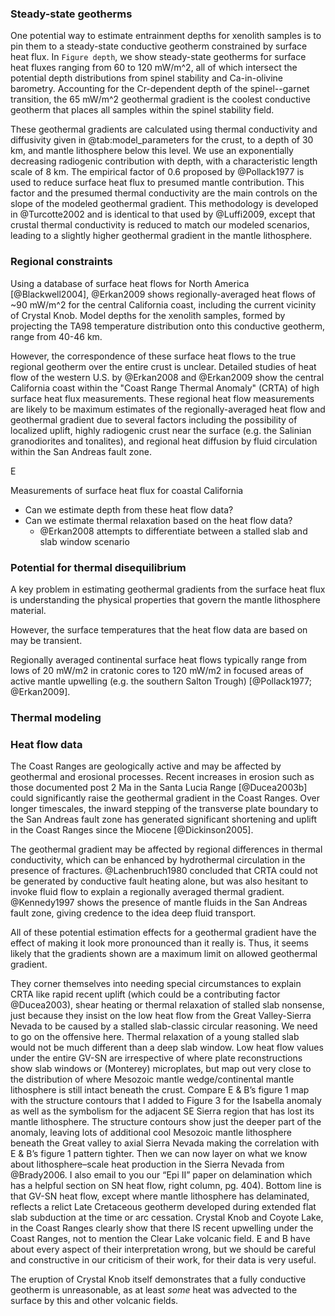 ### Steady-state geotherms

One potential way to estimate entrainment depths for xenolith samples is to pin them to a steady-state conductive geotherm constrained by surface heat flux. In `Figure depth`, we show steady-state geotherms for surface heat fluxes ranging from 60 to 120 mW/m^2, all of which intersect the potential depth distributions from spinel stability and
Ca-in-olivine barometry.
Accounting for the Cr-dependent depth of the spinel--garnet transition, the 65 mW/m^2 geothermal gradient is the coolest conductive geotherm that places all samples within the spinel stability field.

These geothermal gradients are calculated using thermal conductivity and
diffusivity given in @tab:model_parameters for the crust, to a depth of
30 km, and mantle lithosphere below this level. We use an
exponentially decreasing radiogenic contribution with depth,
with a characteristic length scale of 8 km.
The empirical factor of 0.6 proposed by @Pollack1977 is used to
reduce surface heat flux to presumed mantle contribution. This
factor and the presumed thermal conductivity are the main
controls on the slope of the modeled geothermal
gradient. This methodology is developed in @Turcotte2002 and is
identical to that used by @Luffi2009, except that crustal
thermal conductivity is reduced to match our modeled scenarios,
leading to a slightly higher geothermal gradient in the mantle
lithosphere.

### Regional constraints

Using a database of surface heat flows for North America
[@Blackwell2004], @Erkan2009 shows regionally-averaged heat flows of ~90 mW/m^2 for the
central California coast, including the current vicinity of Crystal Knob.
Model depths for the xenolith samples, formed by projecting the TA98 temperature distribution onto this conductive geotherm, range from 40-46 km.

However, the correspondence of these surface heat flows to the true regional geotherm over the entire crust is unclear. Detailed studies of heat flow of the western U.S. by @Erkan2008 and @Erkan2009 show the central California coast within the "Coast Range Thermal Anomaly" (CRTA) of high surface heat flux measurements. These regional heat flow measurements are likely to be maximum estimates of the regionally-averaged heat flow and geothermal gradient due to several factors including the possibility of localized uplift, highly radiogenic crust near the surface (e.g. the Salinian granodiorites and tonalites), and regional heat diffusion by fluid circulation within the San Andreas fault zone.

E

Measurements of surface heat flux for coastal California

- Can we estimate depth from these heat flow data?
- Can we estimate thermal relaxation based on the heat flow data?
  - @Erkan2008 attempts to differentiate between a stalled slab
    and slab window scenario

### Potential for thermal disequilibrium

A key problem in estimating
geothermal gradients from the surface heat flux is understanding the
physical properties that govern the mantle lithosphere material.

However, the surface temperatures that the heat flow
data are based on may be transient.

Regionally averaged continental surface heat flows typically range from
lows of 20 mW/m2 in cratonic cores to 120 mW/m2 in focused areas of
active mantle upwelling (e.g. the southern Salton Trough)
[@Pollack1977; @Erkan2009].

### Thermal modeling

<!-- could go into things here but may get into this later -->

### Heat flow data

The Coast Ranges are geologically active and may be affected by
geothermal and erosional processes. Recent increases in erosion such as
those documented post 2 Ma in the Santa Lucia Range [@Ducea2003b]
could significantly raise the geothermal gradient in the Coast Ranges.
Over longer timescales, the inward stepping of the transverse plate
boundary to the San Andreas fault zone has generated significant
shortening and uplift in the Coast Ranges since the Miocene
[@Dickinson2005].

The geothermal gradient may be affected by regional differences in
thermal conductivity, which can be enhanced by hydrothermal circulation
in the presence of fractures.
@Lachenbruch1980 concluded that CRTA could not be generated by
conductive fault heating alone, but was also hesitant to invoke fluid
flow to explain a regionally averaged thermal gradient.
@Kennedy1997 shows the presence of mantle fluids in the San Andreas
fault zone, giving credence to the idea deep fluid transport.

All of these potential estimation effects for a geothermal gradient have
the effect of making it look more pronounced than it really is. Thus, it
seems likely that the gradients shown are a maximum limit on allowed
geothermal gradient.

<!-- (somewhere near the beginning of this section we need a very explicit
statement of what the heat flow data are, what the anomalies are, what
is CRTA, and how these data have been interpreted-remember, very few of
our readers will be familiar with these data, and potentially our most
critical reviewers will be very familiar with these data, and their
current interpretation. Here is a comment on Erkan and Blackwell that we
should incorporate into our qualitative analysis, I leave it to you to
fit it into this section in your logical progression, and wording: -->

They corner themselves into needing special circumstances to explain
CRTA like rapid recent uplift (which could be a contributing
factor @Ducea2003), shear heating or thermal
relaxation of stalled slab nonsense, just because they insist on the low
heat flow from the Great Valley-Sierra Nevada to be caused by a stalled
slab-classic circular reasoning. We need to go on the offensive here.
Thermal relaxation of a young stalled slab would not be much
different than a deep slab window. Low heat flow values under the entire
GV-SN are irrespective of where plate reconstructions show slab windows
or (Monterey) microplates, but map out very close to the distribution of
where Mesozoic mantle wedge/continental mantle lithosphere is still
intact beneath the crust. Compare E & B’s figure 1 map with the
structure contours that I added to Figure 3 for the Isabella anomaly as
well as the symbolism for the adjacent SE Sierra region that has lost
its mantle lithosphere. The structure contours show just the deeper part
of the anomaly, leaving lots of additional cool Mesozoic mantle
lithosphere beneath the Great valley to axial Sierra Nevada making the
correlation with E & B’s figure 1 pattern tighter. Then we can now layer
on what we know about lithosphere–scale heat production in the Sierra
Nevada from @Brady2006. I also email to you our “Epi II” paper on delamination which
has a helpful section on SN heat flow, right column, pg. 404). Bottom
line is that GV-SN heat flow, except where mantle lithosphere has
delaminated, reflects a relict Late Cretaceous geotherm developed during
extended flat slab subduction at the time or arc cessation. Crystal Knob
and Coyote Lake, in the Coast Ranges clearly show that there IS recent
upwelling under the Coast Ranges, not to mention the Clear Lake volcanic
field. E and B have about every aspect of their interpretation wrong,
but we should be careful and constructive in our criticism of their
work, for their data is very useful.

The eruption of Crystal Knob itself demonstrates that a fully conductive
geotherm is unreasonable, as at least *some* heat was advected to the
surface by this and other volcanic fields.

